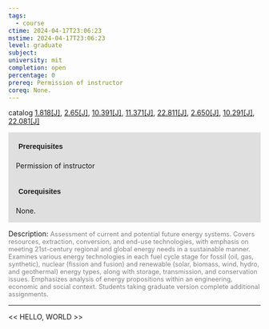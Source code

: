 ```yaml
---
tags:
  - course
ctime: 2024-04-17T23:06:23
mstime: 2024-04-17T23:06:23
level: graduate
subject: 
university: mit
completion: open
percentage: 0
prereq: Permission of instructor
coreq: None.
---
```


catalog [1.818[J]](http://student.mit.edu/catalog/m1c.html#1.818), [2.65[J]](http://student.mit.edu/catalog/m2b.html#2.65), [10.391[J]](http://student.mit.edu/catalog/m10a.html#10.391), [11.371[J]](http://student.mit.edu/catalog/m11c.html#11.371), [22.811[J]](http://student.mit.edu/catalog/m22c.html#22.811), [2.650[J]](http://student.mit.edu/catalog/m2b.html#2.650), [10.291[J]](http://student.mit.edu/catalog/m10a.html#10.291), [22.081[J]](http://student.mit.edu/catalog/m22a.html#22.081)

<span style="display: block; padding: 15px; background-color: rgb(100, 100, 100, 0.2);"><font id="m_prereq297_0" style="display: block; font-family: Arial, sans-serif; font-weight: bold; padding: 5px">Prerequisites</font><br><span id="prereq297_0">Permission of instructor</span></span>
<span style="display: block; padding: 15px; background-color: rgb(100, 100, 100, 0.2);"><font id="m_coreq297_0" style="display: block; font-family: Arial, sans-serif; font-weight: bold; padding: 5px">Corequisites</font><br><span id="coreq297_0">None.</span></span>

<font style="">Description:</font>
<font style="color: grey; font-size: 0.8rem;">Assessment of current and potential future energy systems. Covers resources, extraction, conversion, and end-use technologies, with emphasis on meeting 21st-century regional and global energy needs in a sustainable manner. Examines various energy technologies in each fuel cycle stage for fossil (oil, gas, synthetic), nuclear (fission and fusion) and renewable (solar, biomass, wind, hydro, and geothermal) energy types, along with storage, transmission, and conservation issues. Emphasizes analysis of energy propositions within an engineering, economic and social context. Students taking graduate version complete additional assignments.</font>



---

<< HELLO, WORLD >>
